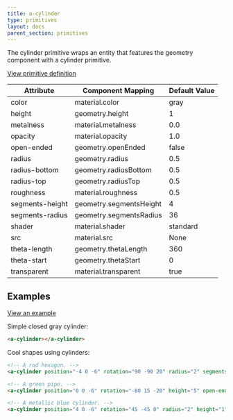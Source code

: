 ```yaml
---
title: a-cylinder
type: primitives
layout: docs
parent_section: primitives
---
```


The cylinder primitive wraps an entity that features the geometry component with a
cylinder primitive.

[View primitive definition](https://github.com/aframevr/aframe/blob/master/elements/templates/a-cylinder.html)

| Attribute           | Component Mapping                                                  | Default Value  |
| ------------------- | ------------------------------------------------------------------ | -------------- |
| color               | material.color                                                     | gray           |
| height              | geometry.height                                                    | 1              |
| metalness           | material.metalness                                                 | 0.0            |
| opacity             | material.opacity                                                   | 1.0            |
| open-ended          | geometry.openEnded                                                 | false          |
| radius              | geometry.radius                                                    | 0.5            |
| radius-bottom       | geometry.radiusBottom                                              | 0.5            |
| radius-top          | geometry.radiusTop                                                 | 0.5            |
| roughness           | material.roughness                                                 | 0.5            |
| segments-height     | geometry.segmentsHeight                                            | 4              |
| segments-radius     | geometry.segmentsRadius                                            | 36             |
| shader              | material.shader                                                    | standard       |
| src                 | material.src                                                       | None           |
| theta-length        | geometry.thetaLength                                               | 360            |
| theta-start         | geometry.thetaStart                                                | 0              |
| transparent         | material.transparent                                               | true           |

## Examples

[View an example](https://aframevr.github.io/aframe/examples/cylinders/)

Simple closed gray cylinder:

```html
<a-cylinder></a-cylinder>
```

Cool shapes using cylinders:

```html
<!-- A red hexagon. -->
<a-cylinder position="-4 0 -6" rotation="90 -90 20" radius="2" segments-radius="8" color="red"></a-cylinder>

<!-- A green pipe. -->
<a-cylinder position="0 0 -6" rotation="-80 15 -20" height="5" open-ended="true" color="green"></a-cylinder>

<!-- A metallic blue cylinder. -->
<a-cylinder position="4 0 -6" rotation="45 -45 0" radius="2" height="1" color="blue" metalness="0.9"></a-cylinder>
```
